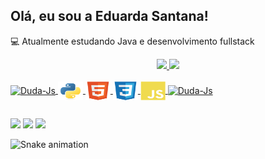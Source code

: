 ## Olá, eu sou a Eduarda Santana!

💻 Atualmente estudando Java e desenvolvimento fullstack

<div align="center">
  <a href="https://github.com/eduardasantanab">
  <img height="180em" src="https://github-readme-stats.vercel.app/api?username=eduardasantanab&show_icons=true&theme=dracula&include_all_commits=true&count_private=true"/>
  <img height="180em" src="https://github-readme-stats.vercel.app/api/top-langs/?username=eduardasantanab&layout=compact&langs_count=7&theme=dracula"/>
</div>

<div style="display: inline_block"><br>
  <img align="center" alt="Duda-Js" height="30" width="40" <img src="https://cdn.jsdelivr.net/gh/devicons/devicon/icons/java/java-original-wordmark.svg" />
  <img align="center" alt="Duda-Python" height="30" width="40" src="https://raw.githubusercontent.com/devicons/devicon/master/icons/python/python-original.svg">
  <img align="center" alt="Duda-HTML" height="30" width="40" src="https://raw.githubusercontent.com/devicons/devicon/master/icons/html5/html5-original.svg">
  <img align="center" alt="Duda-CSS" height="30" width="40" src="https://raw.githubusercontent.com/devicons/devicon/master/icons/css3/css3-original.svg">
  <img align="center" alt="Duda-Js" height="30" width="40" src="https://raw.githubusercontent.com/devicons/devicon/master/icons/javascript/javascript-plain.svg">
  <img align="center" alt="Duda-Js" height="30" width="40" <<img src="https://cdn.jsdelivr.net/gh/devicons/devicon/icons/git/git-plain-wordmark.svg" />
  
</div>

##
<div>
  <a href="https://www.linkedin.com/in/eduardasantanab" target="_blank"><img src="https://img.shields.io/badge/-LinkedIn-%230077B5?style=for-the-badge&logo=linkedin&logoColor=white" target="_blank"></a> 
  <a href = "mailto:eduarda.santanasb@gmail.com"><img src="https://img.shields.io/badge/Gmail-D14836?style=for-the-badge&logo=gmail&logoColor=white" target="_blank"></a>
  <a href="https://instagram.com/eduardasantanab" target="_blank"><img src="https://img.shields.io/badge/-Instagram-%23E4405F?style=for-the-badge&logo=instagram&logoColor=white" target="_blank"></a>
  
  ![Snake animation](https://github.com/eduardasantanab/eduardasantanab/blob/output/github-contribution-grid-snake.svg)
  
  </div>
 
